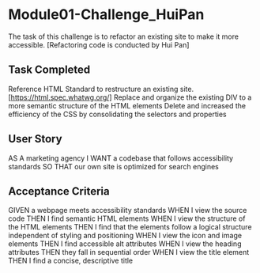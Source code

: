 # Module01-Challenge_HuiPan
The task of this challenge is to refactor an existing site to make it more accessible. [Refactoring code is conducted by Hui Pan]
## Task Completed
Reference HTML Standard to restructure an existing site.  [https://html.spec.whatwg.org/]
Replace and organize the existing DIV to a more semantic structure of the HTML elements
Delete and increased the efficiency of the CSS by consolidating the selectors and properties
## User Story
AS A marketing agency
I WANT a codebase that follows accessibility standards
SO THAT our own site is optimized for search engines
## Acceptance Criteria
GIVEN a webpage meets accessibility standards
WHEN I view the source code
THEN I find semantic HTML elements
WHEN I view the structure of the HTML elements
THEN I find that the elements follow a logical structure independent of styling and positioning
WHEN I view the icon and image elements
THEN I find accessible alt attributes
WHEN I view the heading attributes
THEN they fall in sequential order
WHEN I view the title element
THEN I find a concise, descriptive title
